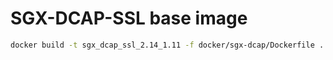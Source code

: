 # SGX-DCAP-SSL base image

```sh
docker build -t sgx_dcap_ssl_2.14_1.11 -f docker/sgx-dcap/Dockerfile .
```
